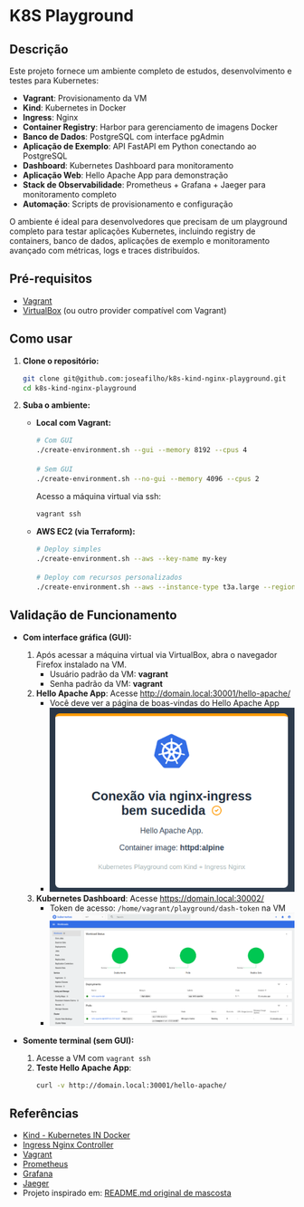 # K8S Playground

## Descrição

Este projeto fornece um ambiente completo de estudos, desenvolvimento e testes para Kubernetes:

- **Vagrant**: Provisionamento da VM
- **Kind**: Kubernetes in Docker
- **Ingress**: Nginx
- **Container Registry**: Harbor para gerenciamento de imagens Docker
- **Banco de Dados**: PostgreSQL com interface pgAdmin
- **Aplicação de Exemplo**: API FastAPI em Python conectando ao PostgreSQL
- **Dashboard**: Kubernetes Dashboard para monitoramento
- **Aplicação Web**: Hello Apache App para demonstração
- **Stack de Observabilidade**: Prometheus + Grafana + Jaeger para monitoramento completo
- **Automação**: Scripts de provisionamento e configuração

O ambiente é ideal para desenvolvedores que precisam de um playground completo para testar aplicações Kubernetes, incluindo registry de containers, banco de dados, aplicações de exemplo e monitoramento avançado com métricas, logs e traces distribuídos.

## Pré-requisitos

- [Vagrant](https://www.vagrantup.com/)
- [VirtualBox](https://www.virtualbox.org/) (ou outro provider compatível com Vagrant)

## Como usar

1. **Clone o repositório:**
   ```sh
   git clone git@github.com:joseafilho/k8s-kind-nginx-playground.git
   cd k8s-kind-nginx-playground
   ```

2. **Suba o ambiente:**

   - **Local com Vagrant:**
     ```sh
     # Com GUI
     ./create-environment.sh --gui --memory 8192 --cpus 4
     
     # Sem GUI
     ./create-environment.sh --no-gui --memory 4096 --cpus 2
     ```

     Acesso a máquina virtual via ssh:
     ```sh
     vagrant ssh
     ```
   
   - **AWS EC2 (via Terraform):**
     ```sh
     # Deploy simples
     ./create-environment.sh --aws --key-name my-key
     
     # Deploy com recursos personalizados
     ./create-environment.sh --aws --instance-type t3a.large --region us-east-1 --key-name my-key
     ```

## Validação de Funcionamento

- **Com interface gráfica (GUI):**
  1. Após acessar a máquina virtual via VirtualBox, abra o navegador Firefox instalado na VM.
     - Usuário padrão da VM: **vagrant**
     - Senha padrão da VM: **vagrant**
  2. **Hello Apache App**: Acesse http://domain.local:30001/hello-apache/
     - Você deve ver a página de boas-vindas do Hello Apache App
     - ![Exemplo Hello Apache App](./apache-hello/hello-apache-app.png)
  3. **Kubernetes Dashboard**: Acesse https://domain.local:30002/
     - Token de acesso: `/home/vagrant/playground/dash-token` na VM
     - ![Kubernetes Dashboard](./kubernetes-dashboard/kube-dashboard.png)

- **Somente terminal (sem GUI):**
  1. Acesse a VM com `vagrant ssh`
  2. **Teste Hello Apache App**:
     ```sh
     curl -v http://domain.local:30001/hello-apache/
     ```
     
## Referências

- [Kind - Kubernetes IN Docker](https://kind.sigs.k8s.io/)
- [Ingress Nginx Controller](https://kubernetes.github.io/ingress-nginx/)
- [Vagrant](https://www.vagrantup.com/)
- [Prometheus](https://prometheus.io/)
- [Grafana](https://grafana.com/)
- [Jaeger](https://www.jaegertracing.io/)
- Projeto inspirado em: [README.md original de mascosta](https://github.com/mascosta/docs/blob/main/kind-ingress-nginx/README.md)

